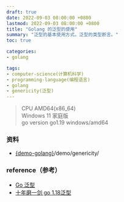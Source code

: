 ```yaml
---
draft: true
date: 2022-09-03 08:00:00 +0800
lastmod: 2022-09-03 08:00:00 +0800
title: "Golang 的泛型的使用"
summary: "泛型的基本使用方式。泛型的类型断言。"
toc: true

categories:
- golang

tags:
- computer-science(计算机科学)
- programming-language(编程语言)
- golang
- genericity(泛型)
---
```


> CPU AMD64(x86_64)<br/>
> Windows 11 家庭版<br/>
> go version go1.19 windows/amd64

### 资料

- [{demo-golang}](https://github.com/KelipuTe/demo-golang)/demo/genericity/

### reference（参考）

- [Go 泛型](https://blog.csdn.net/tearon/article/details/124960440)
- [十年磨一剑 go 1.18泛型](https://blog.csdn.net/l688899886/article/details/125640227)

